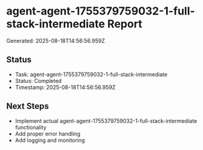 # agent-agent-1755379759032-1-full-stack-intermediate Report

Generated: 2025-08-18T14:56:56.959Z

## Status
- Task: agent-agent-1755379759032-1-full-stack-intermediate
- Status: Completed
- Timestamp: 2025-08-18T14:56:56.959Z

## Next Steps
- Implement actual agent-agent-1755379759032-1-full-stack-intermediate functionality
- Add proper error handling
- Add logging and monitoring
